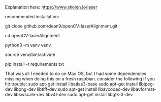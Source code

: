 Explanation here: https://www.skoien.io/laser

recommended installation:

git clone github.com/dean9/openCV-laserAlignment.git 

cd openCV-laserAlignment

python3 -m venv venv

source venv/bin/activate

pip install -r requirements.txt

That was all I needed to do on Mac OS, but I had some dependencies missing when doing this on a fresh raspbian.  consider the following if you hit trouble:
sudo apt-get install libatlas3-base
sudo apt-get install libjpeg-dev libpng-dev libtiff-dev
sudo apt-get install libavcodec-dev libavformat-dev libswscale-dev libv4l-dev
sudo apt-get install libgtk-3-dev
